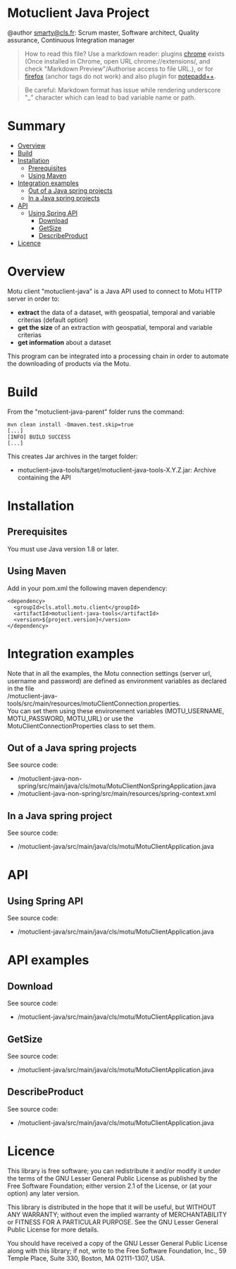 # Motuclient Java Project
@author <smarty@cls.fr>: Scrum master, Software architect, Quality assurance, Continuous Integration manager   

>How to read this file? 
Use a markdown reader: 
plugins [chrome](https://chrome.google.com/webstore/detail/markdown-preview/jmchmkecamhbiokiopfpnfgbidieafmd?utm_source=chrome-app-launcher-info-dialog) exists (Once installed in Chrome, open URL chrome://extensions/, and check "Markdown Preview"/Authorise access to file URL.), 
or for [firefox](https://addons.mozilla.org/fr/firefox/addon/markdown-viewer/)  (anchor tags do not work)
and also plugin for [notepadd++](https://github.com/Edditoria/markdown_npp_zenburn).

>Be careful: Markdown format has issue while rendering underscore "\_" character which can lead to bad variable name or path.


# Summary
* [Overview](#Overview)
* [Build](#Build)
* [Installation](#Installation)
    * [Prerequisites](#InstallationPre)
    * [Using Maven](#InstallationMaven)
* [Integration examples](#IntegrationExamples)
    * [Out of a Java spring projects](#IntegrationExamplesNonSpring)
    * [In a Java spring projects](#IntegrationExamplesInSpring)
* [API](#API)
    * [Using Spring API](#APISpring)
        * [Download](#APIExamplesDownload)
        * [GetSize](#APIExamplesGetSize)	
        * [DescribeProduct](#APIExamplesDescribeProduct)
* [Licence](#Licence)

	
	
# <a name="Overview">Overview</a>
Motu client "motuclient-java" is a Java API used to connect to Motu HTTP server in order to:  

* __extract__ the data of a dataset, with geospatial, temporal and variable criterias (default option)   
* __get the size__ of an extraction with geospatial, temporal and variable criterias  
* __get information__ about a dataset  

This program can be integrated into a processing chain in order to automate the downloading of products via the Motu.  
  
  
# <a name="Build">Build</a>  
From the "motuclient-java-parent" folder runs the command:  
  
```
mvn clean install -Dmaven.test.skip=true
[...]
[INFO] BUILD SUCCESS
[...]
```  

This creates Jar archives in the target folder:

* motuclient-java-tools/target/motuclient-java-tools-X.Y.Z.jar: Archive containing the API



# <a name="Installation">Installation</a> 

## <a name="InstallationPre">Prerequisites</a>
You must use Java version 1.8 or later.  

## <a name="InstallationMaven">Using Maven</a>
Add in your pom.xml the following maven dependency:  
```  
<dependency>  
  <groupId>cls.atoll.motu.client</groupId>  
  <artifactId>motuclient-java-tools</artifactId>  
  <version>${project.version}</version>  
</dependency>  
```  

# <a name="IntegrationExamples">Integration examples</a> 

Note that in all the examples, the Motu connection settings (server url, username and password) are defined as environment variables as declared in the file  
/motuclient-java-tools/src/main/resources/motuClientConnection.properties.  
You can set them using these environement variables (MOTU_USERNAME, MOTU_PASSWORD, MOTU_URL) or use the MotuClientConnectionProperties class to set them.  

## <a name="IntegrationExamplesNonSpring">Out of a Java spring projects</a> 
See source code:   
* /motuclient-java-non-spring/src/main/java/cls/motu/MotuClientNonSpringApplication.java
* /motuclient-java-non-spring/src/main/resources/spring-context.xml

## <a name="IntegrationExamplesInSpring">In a Java spring project</a> 
See source code:   
* /motuclient-java/src/main/java/cls/motu/MotuClientApplication.java

# <a name="API">API</a>  
## <a name="APISpring">Using Spring API</a>  
See source code:   
* /motuclient-java/src/main/java/cls/motu/MotuClientApplication.java



# <a name="APIExamples">API examples</a>   

## <a name="APIExamplesDownload">Download</a>  
See source code:   
* /motuclient-java/src/main/java/cls/motu/MotuClientApplication.java

## <a name="APIExamplesGetSize">GetSize</a>  
See source code:   
* /motuclient-java/src/main/java/cls/motu/MotuClientApplication.java

## <a name="APIExamplesDescribeProduct">DescribeProduct</a>  
See source code:   
* /motuclient-java/src/main/java/cls/motu/MotuClientApplication.java




# <a name="Licence">Licence</a> 
This library is free software; you can redistribute it and/or modify it under the terms of the GNU Lesser General Public License as published by the Free Software Foundation; either version 2.1 of the License, or (at your option) any later version.  
  
This library is distributed in the hope that it will be useful, but WITHOUT ANY WARRANTY; without even the implied warranty of MERCHANTABILITY or FITNESS FOR A PARTICULAR PURPOSE. See the GNU Lesser General Public License for more details.  
  
You should have received a copy of the GNU Lesser General Public License along with this library; if not, write to the Free Software Foundation, Inc., 59 Temple Place, Suite 330, Boston, MA 02111-1307, USA.  
